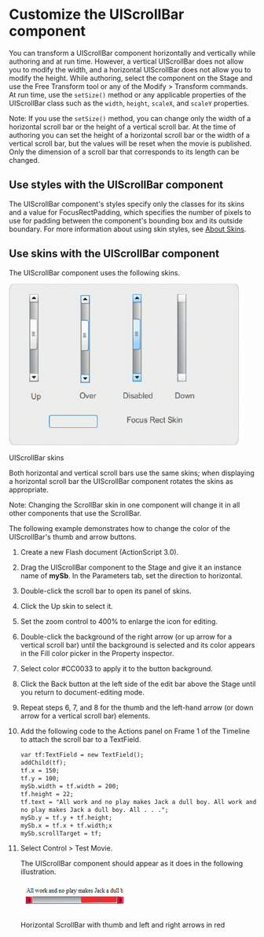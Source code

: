 # Customize the UIScrollBar component

You can transform a UIScrollBar component horizontally and vertically while
authoring and at run time. However, a vertical UIScrollBar does not allow you to
modify the width, and a horizontal UIScrollBar does not allow you to modify the
height. While authoring, select the component on the Stage and use the Free
Transform tool or any of the Modify \> Transform commands. At run time, use the
`setSize()` method or any applicable properties of the UIScrollBar class such as
the `width`, `height`, `scaleX`, and `scaleY` properties.

Note: If you use the `setSize()` method, you can change only the width of a
horizontal scroll bar or the height of a vertical scroll bar. At the time of
authoring you can set the height of a horizontal scroll bar or the width of a
vertical scroll bar, but the values will be reset when the movie is published.
Only the dimension of a scroll bar that corresponds to its length can be
changed.

## Use styles with the UIScrollBar component

The UIScrollBar component's styles specify only the classes for its skins and a
value for FocusRectPadding, which specifies the number of pixels to use for
padding between the component's bounding box and its outside boundary. For more
information about using skin styles, see [About Skins](./about-skins.md).

## Use skins with the UIScrollBar component

The UIScrollBar component uses the following skins.

![](../img/cu_sb_skins.png)

<caption>UIScrollBar skins</caption>

Both horizontal and vertical scroll bars use the same skins; when displaying a
horizontal scroll bar the UIScrollBar component rotates the skins as
appropriate.

Note: Changing the ScrollBar skin in one component will change it in all other
components that use the ScrollBar.

The following example demonstrates how to change the color of the UIScrollBar's
thumb and arrow buttons.

1.  Create a new Flash document (ActionScript 3.0).

2.  Drag the UIScrollBar component to the Stage and give it an instance name of
    **mySb**. In the Parameters tab, set the direction to horizontal.

3.  Double-click the scroll bar to open its panel of skins.

4.  Click the Up skin to select it.

5.  Set the zoom control to 400% to enlarge the icon for editing.

6.  Double-click the background of the right arrow (or up arrow for a vertical
    scroll bar) until the background is selected and its color appears in the
    Fill color picker in the Property inspector.

7.  Select color \#CC0033 to apply it to the button background.

8.  Click the Back button at the left side of the edit bar above the Stage until
    you return to document-editing mode.

9.  Repeat steps 6, 7, and 8 for the thumb and the left-hand arrow (or down
    arrow for a vertical scroll bar) elements.

10. Add the following code to the Actions panel on Frame 1 of the Timeline to
    attach the scroll bar to a TextField.

        var tf:TextField = new TextField();
        addChild(tf);
        tf.x = 150;
        tf.y = 100;
        mySb.width = tf.width = 200;
        tf.height = 22;
        tf.text = "All work and no play makes Jack a dull boy. All work and no play makes Jack a dull boy. All . . .";
        mySb.y = tf.y + tf.height;
        mySb.x = tf.x + tf.width;x
        mySb.scrollTarget = tf;

11. Select Control \> Test Movie.

    The UIScrollBar component should appear as it does in the following
    illustration.

    ![Horizontal ScrollBar with thumb and left and right arrows in red](../img/cu_sb_skins_ex.png)

    <caption>Horizontal ScrollBar with thumb and left and right arrows in red</caption>
